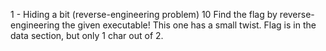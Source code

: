 1 - Hiding a bit (reverse-engineering problem)
10
Find the flag by reverse-engineering the given executable! This one has a small twist. Flag is in the data section, but only 1 char out of 2.
